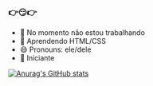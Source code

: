 ### 👉😏👉

- 🔭 No momento não estou trabalhando
- 🌱 Aprendendo HTML/CSS
- 😄 Pronouns: ele/dele
- 👀 Iniciante

 [![Anurag's GitHub stats](https://github-readme-stats.vercel.app/api?username=manobr6&show_icons=true&theme=radical)](https://github.com/anuraghazra/github-readme-stats)
